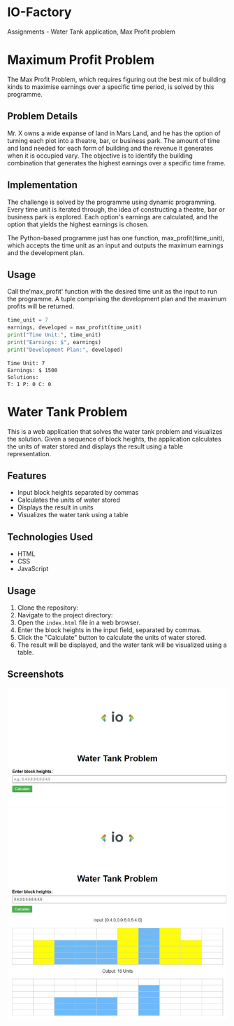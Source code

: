 # IO-Factory

Assignments - Water Tank application, Max Profit problem

# Maximum Profit Problem

The Max Profit Problem, which requires figuring out the best mix of building kinds to maximise earnings over a specific time period, is solved by this programme.

## Problem Details

Mr. X owns a wide expanse of land in Mars Land, and he has the option of turning each plot into a theatre, bar, or business park. The amount of time and land needed for each form of building and the revenue it generates when it is occupied vary. The objective is to identify the building combination that generates the highest earnings over a specific time frame.

## Implementation 

The challenge is solved by the programme using dynamic programming. Every time unit is iterated through, the idea of constructing a theatre, bar or business park is explored. Each option's earnings are calculated, and the option that yields the highest earnings is chosen.

The Python-based programme just has one function, max_profit(time_unit), which accepts the time unit as an input and outputs the maximum earnings and the development plan.

## Usage

Call the'max_profit' function with the desired time unit as the input to run the programme. A tuple comprising the development plan and the maximum profits will be returned.

```python
time_unit = 7
earnings, developed = max_profit(time_unit)
print("Time Unit:", time_unit)
print("Earnings: $", earnings)
print("Development Plan:", developed)
```
```output
Time Unit: 7
Earnings: $ 1500
Solutions:
T: 1 P: 0 C: 0
```

# Water Tank Problem

This is a web application that solves the water tank problem and visualizes the solution. Given a sequence of block heights, the application calculates the units of water stored and displays the result using a table representation.

## Features

- Input block heights separated by commas
- Calculates the units of water stored
- Displays the result in units
- Visualizes the water tank using a table

## Technologies Used

- HTML
- CSS
- JavaScript

## Usage

1. Clone the repository:
2. Navigate to the project directory:
3. Open the `index.html` file in a web browser.
4. Enter the block heights in the input field, separated by commas.
5. Click the "Calculate" button to calculate the units of water stored.
6. The result will be displayed, and the water tank will be visualized using a table.

## Screenshots

![Screenshot 1](https://github.com/Bhuvaneshbhuvi93/IO-Factory/blob/main/screenshots/screenshot3.JPG)
![Screenshot 2](https://github.com/Bhuvaneshbhuvi93/IO-Factory/blob/main/screenshots/screenshot4.JPG)
